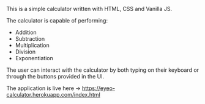 This is a simple calculator written with HTML, CSS and Vanilla JS.

The calculator is capable of performing:

- Addition
- Subtraction
- Multiplication
- Division
- Exponentiation

The user can interact with the calculator by both typing on their keyboard or through the buttons provided in the UI.

The application is live here -> https://eyeo-calculator.herokuapp.com/index.html
